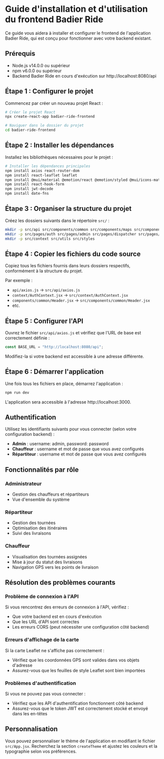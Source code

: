 # Guide d'installation et d'utilisation du frontend Badier Ride

Ce guide vous aidera à installer et configurer le frontend de l'application Badier Ride, qui est conçu pour fonctionner avec votre backend existant.

## Prérequis

- Node.js v14.0.0 ou supérieur
- npm v6.0.0 ou supérieur
- Backend Badier Ride en cours d'exécution sur http://localhost:8080/api

## Étape 1 : Configurer le projet

Commencez par créer un nouveau projet React :

```bash
# Créer le projet React
npx create-react-app badier-ride-frontend

# Naviguer dans le dossier du projet
cd badier-ride-frontend
```

## Étape 2 : Installer les dépendances

Installez les bibliothèques nécessaires pour le projet :

```bash
# Installer les dépendances principales
npm install axios react-router-dom
npm install react-leaflet leaflet
npm install @mui/material @emotion/react @emotion/styled @mui/icons-material
npm install react-hook-form
npm install jwt-decode
npm install date-fns
```

## Étape 3 : Organiser la structure du projet

Créez les dossiers suivants dans le répertoire `src/` :

```bash
mkdir -p src/api src/components/common src/components/maps src/components/forms src/components/tables src/components/dashboard
mkdir -p src/pages/auth src/pages/admin src/pages/dispatcher src/pages/driver
mkdir -p src/context src/utils src/styles
```

## Étape 4 : Copier les fichiers du code source

Copiez tous les fichiers fournis dans leurs dossiers respectifs, conformément à la structure du projet.

Par exemple :

- `api/axios.js` → `src/api/axios.js`
- `context/AuthContext.jsx` → `src/context/AuthContext.jsx`
- `components/common/Header.jsx` → `src/components/common/Header.jsx`
- etc.

## Étape 5 : Configurer l'API

Ouvrez le fichier `src/api/axios.js` et vérifiez que l'URL de base est correctement définie :

```javascript
const BASE_URL = "http://localhost:8080/api";
```

Modifiez-la si votre backend est accessible à une adresse différente.

## Étape 6 : Démarrer l'application

Une fois tous les fichiers en place, démarrez l'application :

```bash
npm run dev
```

L'application sera accessible à l'adresse http://localhost:3000.

## Authentification

Utilisez les identifiants suivants pour vous connecter (selon votre configuration backend) :

- **Admin** : username: admin, password: password
- **Chauffeur** : username et mot de passe que vous avez configurés
- **Répartiteur** : username et mot de passe que vous avez configurés

## Fonctionnalités par rôle

### Administrateur

- Gestion des chauffeurs et répartiteurs
- Vue d'ensemble du système

### Répartiteur

- Gestion des tournées
- Optimisation des itinéraires
- Suivi des livraisons

### Chauffeur

- Visualisation des tournées assignées
- Mise à jour du statut des livraisons
- Navigation GPS vers les points de livraison

## Résolution des problèmes courants

### Problème de connexion à l'API

Si vous rencontrez des erreurs de connexion à l'API, vérifiez :

- Que votre backend est en cours d'exécution
- Que les URL d'API sont correctes
- Les erreurs CORS (peut nécessiter une configuration côté backend)

### Erreurs d'affichage de la carte

Si la carte Leaflet ne s'affiche pas correctement :

- Vérifiez que les coordonnées GPS sont valides dans vos objets d'adresse
- Assurez-vous que les feuilles de style Leaflet sont bien importées

### Problèmes d'authentification

Si vous ne pouvez pas vous connecter :

- Vérifiez que les API d'authentification fonctionnent côté backend
- Assurez-vous que le token JWT est correctement stocké et envoyé dans les en-têtes

## Personnalisation

Vous pouvez personnaliser le thème de l'application en modifiant le fichier `src/App.jsx`. Recherchez la section `createTheme` et ajustez les couleurs et la typographie selon vos préférences.
